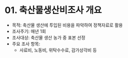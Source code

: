 # 01. 축산물생산비조사 개요

- 목적: 축산물 생산에 투입된 비용을 파악하여 정책자료로 활용
- 조사주기: 매년 1회
- 조사대상: 축산물 생산 농가 중 표본 선정
- 주요 조사 항목:
  - 사료비, 노동비, 위탁수수료, 감가상각비 등

